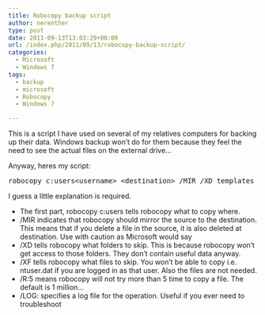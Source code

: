 ```yaml
---
title: Robocopy backup script
author: nerenther
type: post
date: 2011-09-13T13:03:29+00:00
url: /index.php/2011/09/13/robocopy-backup-script/
categories:
  - Microsoft
  - Windows 7
tags:
  - backup
  - microsoft
  - Robocopy
  - Windows 7

---
```

This is a script I have used on several of my relatives computers for backing up their data. Windows backup won&#8217;t do for them because they feel the need to see the actual files on the external drive&#8230;

Anyway, heres my script:

<pre>robocopy c:users&lt;username&gt; &lt;destination&gt; /MIR /XD templates start-menu "local settings" appdata "internal video" cookies "my music" "my pictures" "my documents" printers programdata recent sendto andrmask /XF ntuser.dat ntuser.dat.log1 ntuser.dat.log2 /R:5 /LOG:&lt;log destination&gt;</pre>

I guess a little explanation is required.

  * The first part, robocopy c:users<username> <destination> tells robocopy what to copy where.
  * /MIR indicates that robocopy should mirror the source to the destination. This means that if you delete a file in the source, it is also deleted at destination. Use with caution as Microsoft would say
  * /XD tells robocopy what folders to skip. This is because robocopy won&#8217;t get access to those folders. They don&#8217;t contain useful data anyway.
  * /XF tells robocopy what files to skip. You won&#8217;t be able to copy i.e. ntuser.dat if you are logged in as that user. Also the files are not needed.
  * /R:5 means robocopy will not try more than 5 time to copy a file. The default is 1 million&#8230;
  * /LOG: specifies a log file for the operation. Useful if you ever need to troubleshoot
